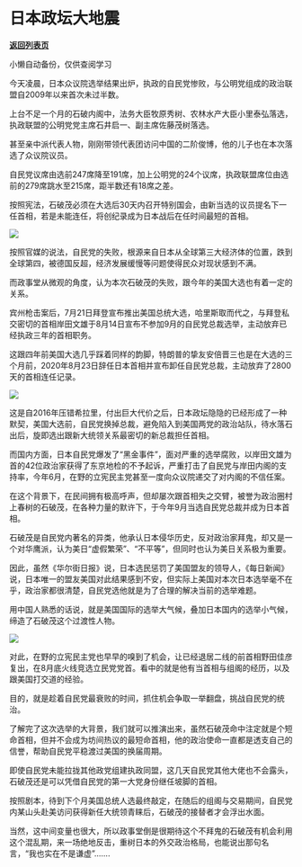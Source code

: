 # 日本政坛大地震

[**返回列表页**](/gzh/政事堂2019)

小懒自动备份，仅供查阅学习

今天凌晨，日本众议院选举结果出炉，执政的自民党惨败，与公明党组成的政治联盟自2009年以来首次未过半数。

上台不足一个月的石破内阁中，法务大臣牧原秀树、农林水产大臣小里泰弘落选，执政联盟的公明党党主席石井启一、副主席佐藤茂树落选。

甚至亲中派代表人物，刚刚带领代表团访问中国的二阶俊博，他的儿子也在本次落选了众议院议员。

自民党议席由选前247席降至191席，加上公明党的24个议席，执政联盟席位由选前的279席跳水至215席，距半数还有18席之差。

按照宪法，石破茂必须在大选后30天内召开特别国会，由新当选的议员提名下一任首相，若是未能连任，将创纪录成为日本战后在任时间最短的首相。  

![](https://mmbiz.qpic.cn/sz_mmbiz_jpg/F1hLEK71icuBkRafzttf6KuY7ADVXH47sITnygnvYJTgMicnefFASkVYQgjXtpbxLDFvkAoq8uEmzHPkWB0eTQcQ/640?wx_fmt=other&from;=appmsg&wxfrom;=5&tp;=webp&wx;_lazy=1&wx;_co=1)

按照官媒的说法，自民党的失败，根源来自日本从全球第三大经济体的位置，跌到全球第四，被德国反超，经济发展缓慢等问题使得民众对现状感到不满。

而政事堂从微观的角度，认为本次石破茂的失败，跟今年的美国大选也有着一定的关系。

宾州枪击案后，7月21日拜登宣布推出美国总统大选，哈里斯取而代之，与拜登私交密切的首相岸田文雄于8月14日宣布不参加9月的自民党总裁选举，主动放弃已经执政三年的首相职务。

这跟四年前美国大选几乎踩着同样的韵脚，特朗普的挚友安倍晋三也是在大选的三个月前，2020年8月23日辞任日本首相并宣布卸任自民党总裁，主动放弃了2800天的首相连任记录。

![](https://mmbiz.qpic.cn/mmbiz_jpg/rxhS23yu8cNkv4ePAZo2wxx3qK4ibS1IibLTvkv9KsurBhE0NpmsrL7vtibmZxEDLliazaPId58biaUHVmXXx6wtRIw/640?wx_fmt=jpeg&from;=appmsg)

这是自2016年压错希拉里，付出巨大代价之后，日本政坛隐隐的已经形成了一种默契，美国大选前，自民党换掉总裁，避免陷入到美国两党的政治站队，待水落石出后，旋即选出跟新大统领关系最密切的新总裁担任首相。

而国内方面，日本自民党爆发了“黑金事件”，面对严重的选举腐败，以岸田文雄为首的42位政治家获得了东京地检的不予起诉，严重打击了自民党与岸田内阁的支持率，今年6月，在野的立宪民主党甚至一度向众议院递交了对内阁的不信任案。

在这个背景下，在民间拥有极高呼声，但却屡次跟首相失之交臂，被誉为政治圈村上春树的石破茂，在各种力量的默许下，于今年9月当选自民党总裁并成为日本首相。

石破茂是自民党内著名的异类，他承认日本侵华历史，反对政治家拜鬼，却又是一个对华鹰派，认为美日“虚假繁荣”、“不平等”，但同时也认为美日关系极为重要。

因此，虽然《华尔街日报》说，日本选民惩罚了美国盟友的领导人，《每日新闻》说，日本唯一的盟友美国对此结果感到不安，但实际上美国对本次日本选举毫不在乎，政治家都很清楚，自民党选他就是为了合理的解决当前的选举难题。

用中国人熟悉的话说，就是美国国际的选举大气候，叠加日本国内的选举小气候，缔造了石破茂这个过渡性人物。

![](https://mmbiz.qpic.cn/mmbiz_jpg/RMId24vdjrQuZhudZEM8qwtLjQicG2YiaSEcFf3XcIVIHDMqVOFES1Dk4FBXKe9rYan7Jsck6sicbSk2w7yPfUVug/640?wx_fmt=jpeg&from;=appmsg&tp;=wxpic&wxfrom;=5&wx;_lazy=1&wx;_co=1)

对此，在野的立宪民主党也早早的嗅到了机会，让已经退居二线的前首相野田佳彦复出，在8月底火线竞选立民党党首。看中的就是他有当首相与组阁的经历，以及跟美国打交道的经验。

目的，就是趁着自民党最衰败的时间，抓住机会争取一举翻盘，挑战自民党的统治。

了解完了这次选举的大背景，我们就可以推演出来，虽然石破茂命中注定就是个短命首相，但并不会成为坊间热议的最短命首相，他的政治使命一直都是透支自己的信誉，帮助自民党平稳渡过美国的换届周期。

即使自民党未能拉拢其他政党组建执政同盟，这几天自民党其他大佬也不会露头，石破茂还是可以凭借自民党的第一大党身份继任坡脚的首相。

按照剧本，待到下个月美国总统人选最终敲定，在随后的组阁与交易期间，自民党内某山头赴美访问获得新任大统领青睐后，石破茂的接替者才会浮出水面。

当然，这中间变量也很大，所以政事堂倒是很期待这个不拜鬼的石破茂有机会利用这个混乱期，来一场绝地反击，重树日本的外交政治格局，也能说出那句名言，“我也实在不是谦虚”.......

